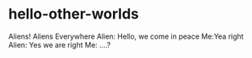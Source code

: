 # hello-other-worlds
Aliens! Aliens Everywhere
Alien: Hello, we come in peace
Me:Yea right
Alien: Yes we are right
Me: ....?
